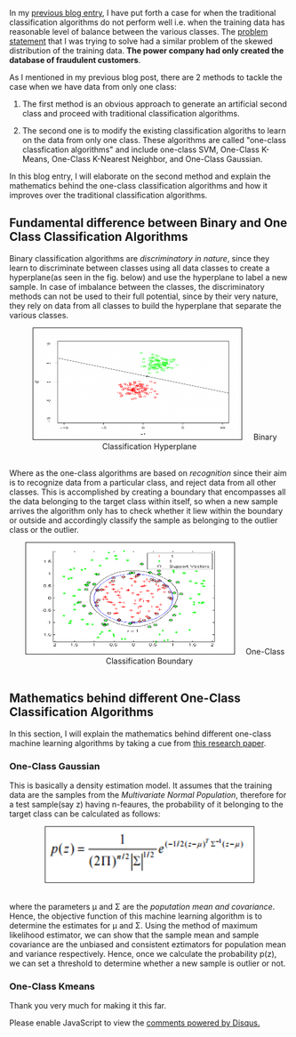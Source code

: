 <!-- 
.. title: One-Class Classification Algorithms
.. slug: one-class-classification-algorithms
.. date: 2017-01-22 12:13:21 UTC+05:30
.. tags: Machine Learning, Application of Novelty Detection Algorithms to predict Electricity Theft
.. category: 
.. link: 
.. description: 
.. type: text
-->

In my [previous blog entry](/posts/when-does-traditional-classification-algorithm-fail/), I have put forth a case for when the traditional classification algorithms do not perform well i.e. when the training data has reasonable level of balance between the various classes. The [problem statement](https://drive.google.com/file/d/0B2oOdWdSJWa1NF8ySXhvR1ZvODA/view?usp=sharing) that I was trying to solve had a similar problem of the skewed distribution of the training data. **The power company had only created the database of fraudulent customers**. 

As I mentioned in my previous blog post, there are 2 methods to tackle the case when we have data from only one class:

1. The first method is an obvious approach to generate an artificial second class and proceed with traditional classification algorithms.

2. The second one is to modify the existing classification algoriths to learn on the data from only one class. These algorithms are called "one-class classfication algorithms" and include one-class SVM, One-Class K-Means, One-Class K-Nearest Neighbor, and One-Class Gaussian.

In this blog entry, I will elaborate on the second method and explain the mathematics behind the one-class classification algorithms and how it improves over the traditional classification algorithms. 

## Fundamental difference between Binary and One Class Classification Algorithms

Binary classification algorithms are *discriminatory in nature*, since they learn to discriminate between classes using all data classes to create a hyperplane(as seen in the fig. below) and use the hyperplane to label a new sample. In case of imbalance between the classes, the discriminatory methods can not be used to their full potential, since by their very nature, they rely on data from all classes to build the hyperplane that separate the various classes.

<center><img src="/images/binaryClassification.png" alt="Binary Classification Hyperplane" height="200px" width="375px" border="1px" style="margin: 0px 20px">Binary Classification Hyperplane</center><br/>

Where as the one-class algorithms are based on *recognition* since their aim is to recognize data from a particular class, and reject data from all other classes. This is accomplished by creating a boundary that encompasses all the data belonging to the target class within itself, so when a new sample arrives the algorithm only has to check whether it liew within the boundary or outside and accordingly classify the sample as belonging to the outlier class or the outlier.

<center><img src="/images/oneClassClassification.png" alt="One-Class Classification Boundary" height="200px" width="375px" border="1px" style="margin: 0px 20px">One-Class Classification Boundary</center><br/>

## Mathematics behind different One-Class Classification Algorithms

In this section, I will explain the mathematics behind different one-class machine learning algorithms by taking a cue from [this research paper](http://file.scirp.org/pdf/JBiSE20100300003_45072138.pdf).

### **One-Class Gaussian**

This is basically a density estimation model. It assumes that the training data are the samples from the *Multivariate Normal Population*, therefore for a test sample(say z) having n-feaures, the probability of it belonging to the target class can be calculated as follows:

<center><img src="/images/one-classGaussian.png" alt="one-class gaussian" height="100px" width="375px" border="1px" style="margin: 0px 20px"></center><br/>

where the parameters &mu; and &Sigma; are the *poputation mean and covariance*. Hence, the objective function of this machine learning algorithm is to determine the estimates for &mu; and &Sigma;. Using the method of maximum likelihood estimator, we can show that the sample mean and sample covariance are the unbiased and consistent eztimators for population mean and variance respectively. Hence, once we calculate the probability p(z), we can set a threshold to determine whether a new sample is outlier or not.

### **One-Class Kmeans**
 


Thank you very much for making it this far.











<div id="disqus_thread"></div>
<script>
/**
* RECOMMENDED CONFIGURATION VARIABLES: EDIT AND UNCOMMENT THE SECTION BELOW TO INSERT DYNAMIC VALUES FROM YOUR PLATFORM OR CMS.
* LEARN WHY DEFINING THESE VARIABLES IS IMPORTANT: https://disqus.com/admin/universalcode/#configuration-variables
*/
/*
var disqus_config = function () {
this.page.url = PAGE_URL; // Replace PAGE_URL with your page's canonical URL variable
this.page.identifier = PAGE_IDENTIFIER; // Replace PAGE_IDENTIFIER with your page's unique identifier variable
};
*/
(function() { // DON'T EDIT BELOW THIS LINE
var d = document, s = d.createElement('script');

s.src = '//avoyage.disqus.com/embed.js';

s.setAttribute('data-timestamp', +new Date());
(d.head || d.body).appendChild(s);
})();
</script>
<noscript>Please enable JavaScript to view the <a href="https://disqus.com/?ref_noscript" rel="nofollow">comments powered by Disqus.</a></noscript>